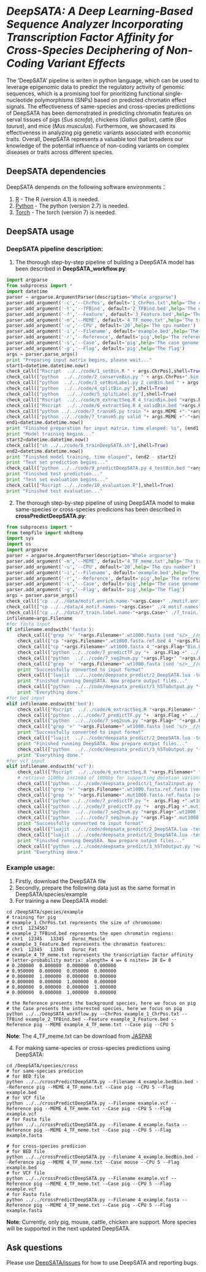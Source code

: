 # ___DeepSATA: A Deep Learning-Based Sequence Analyzer Incorporating Transcription Factor Affinity for Cross-Species Deciphering of Non-Coding Variant Effects___ <br>
The 'DeepSATA' pipeline is writen in python language, which can be used to leverage epigenomic data to predict the regulatory activity of genomic sequences, which is a promising tool for prioritizing functional single-nucleotide polymorphisms (SNPs) based on predicted chromatin effect signals. The effectiveness of same-species and cross-species predictions of DeepSATA has been demonstrated in predicting chromatin features on serval tissues of pigs (_Sus scrofa_), chickens (_Gallus gallus_), cattle (_Bos taurus_), and mice (_Mus musculus_). Furthermore, we showcased its effectiveness in analyzing pig genetic variants associated with economic traits. Overall, DeepSATA represents a valuable tool that broadens our knowledge of the potential influence of non-coding variants on complex diseases or traits across different species.
<br>
## DeepSATA dependencies <br>
DeepSATA denpends on the following software environments：<br>
1. [R](https://www.r-project.org) - The R (version 4.1) is needed. <br>
2. [Python](https://www.python.org) - The python (version 2.7) is needed. <br>
3. [Torch](http://torch.ch) - The torch (version 7) is needed. <br>
## DeepSATA usage <br>
### DeepSATA pipeline description: <br>
1. The thorough step-by-step pipeline of building a DeepSATA model has been described in **DeepSATA_workflow.py**:
```python
import argparse
from subprocess import *
import datetime
parser = argparse.ArgumentParser(description="Whole argparse")
parser.add_argument('-c','--ChrPos', default='1_ChrPos.txt',help='The chromosome position file')
parser.add_argument('-t','--TFBind', default='2_TFBind.bed',help='The open chromatin region file')
parser.add_argument('-f','--Feature', default='3_Feature.bed',help='The chromatin feature file')
parser.add_argument('-m','--MEME', default='4_TF_meme.txt',help='The transcriptional factor affinity file')
parser.add_argument('-u','--CPU', default='20',help='The cpu number')
parser.add_argument('-i','--Filename', default='example.bed',help='The input filename')
parser.add_argument('-r','--Reference', default='pig',help='The reference genome')
parser.add_argument('-s','--Case', default='pig',help='The case genome')
parser.add_argument('-g','--Flag', default='pig',help='The flag')
args = parser.parse_args()
print "Preparing input matrix begins, please wait..."
start1=datetime.datetime.now()
check_call(["Rscript  ../../code/1_setBin.R " + args.ChrPos],shell=True)
check_call(["python  ../../code/2_conserveBin.py " + args.ChrPos+".bin.bed " + args.TFBind],shell=True)
check_call(["python  ../../code/3_setBinLabel.py 2_conBin.bed " + args.Feature],shell=True)
check_call(["python  ../../code/4_splitBin.py"],shell=True)
check_call(["python   ../../code/5_splitLabel.py"],shell=True)
check_call(["Rscript  ../../code/6_extractSeq.R 4_trainBin.bed "+args.Reference],shell=True)
check_call(["Rscript  ../../code/6_extractSeq.R 4_validBin.bed "+args.Reference],shell=True)
check_call(["python ../../code/7_transH5.py train "+ args.MEME +"-"+args.Case + " " + args.CPU],shell=True)
check_call(["python ../../code/7_transH5.py valid "+ args.MEME +"-"+args.Case+ " " + args.CPU],shell=True)
end1=datetime.datetime.now()    
print "Finished preparation for input matrix, time elasped: %s", (end1 - start1)
print "Model training begins..."
start2=datetime.datetime.now()
check_call(["sh ../../code/8_trainDeepSATA.sh"],shell=True)
end2=datetime.datetime.now()    
print "Finished model training, time elasped", (end2 - start2)
print "Test set prediction begins..."
check_call(["python ../../code/9_predictDeepSATA.py 4_testBin.bed "+args.Reference+" test "+ args.MEME + "-" + args.Case + " " + args.CPU],shell=True)
print "Finished test prediction..."
print "Test set evaluation begins..."
check_call(["Rscript ../../code/10_evaluation.R"],shell=True)
print "Finished test evaluation..."

```
2. The thorough step-by-step pipeline of using DeepSATA model to make same-species or cross-species predicions has been described in **crossPredictDeepSATA.py**:
```python
from subprocess import *
from tempfile import mkdtemp
import sys
import os 
import argparse
parser = argparse.ArgumentParser(description="Whole argparse")
parser.add_argument('-m','--MEME', default='4_TF_meme.txt',help='The transcriptional factor affinity file')
parser.add_argument('-u','--CPU', default='20',help='The cpu number')
parser.add_argument('-i','--Filename', default='example.bed',help='The input filename')
parser.add_argument('-r','--Reference', default='pig',help='The reference genome')
parser.add_argument('-s','--Case', default='pig',help='The case genome')
parser.add_argument('-g','--Flag', default='pig',help='The flag')
args = parser.parse_args()
check_call(["cp ../../data/motif.enrich.name-"+args.Case+" ./motif.enrich.name"],shell=True)  
check_call(["cp ../../data/4_motif.names-"+args.Case+" ./4_motif.names"],shell=True)  
check_call(["cp ../../data/7_train.label.name-"+args.Case+" ./7_train.label.name"],shell=True) 
infilename=args.Filename
#for fasta input 
if infilename.endswith('fasta'):    
    check_call(["grep '>' "+args.Filename+".wt1000.fasta |sed 's/>__//g'|sed 's/_/\t/g' > "+args.Filename+".wt1000.fasta.ref.bed"],shell=True)  
    check_call(["cp "+args.Filename+".wt1000.fasta.ref.bed 4_"+args.Flag+"Bin.bed"],shell=True)   
    check_call(["cp "+args.Filename+".wt1000.fasta 4_"+args.Flag+"Bin.bed.wt1000.fasta"],shell=True)   
    check_call(["python ../../code/7_predictTF.py "+  args.Flag +" ../../data/" + args.MEME+"-"+args.Case + " "+ args.CPU],shell=True)
    check_call(["python  ../../code/7_seq2num.py "+args.Flag+" "+args.Filename+".wt1000.fasta" + " ../../data/" + args.MEME+"-"+args.Case],shell=True)
    check_call(["grep '>' "+args.Filename+".wt1000.fasta |sed 's/>__//g'|sed 's/_/\t/g' > "+args.Filename+".wt1000.fasta.ref.bed"],shell=True)
    print "Successfully converted to input format"    
    check_call(["luajit  ../../code/deepsata_predict/2_DeepSATA.lua -test_file_h5 7_"+args.Flag+".fasta.ref.h5"+" -threads 10 -type 'cuda' -netPath ../../data/bestmodel.net"+"-"+args.Case],shell=True)
    print "Finished running DeepSATA. Now prepare output files..."
    check_call(["python  ../../code/deepsata_predict/3_h5ToOutput.py "+args.Filename+" 7_"+args.Flag+".fasta.ref.h5.pred.h5"],shell=True)
    print "Everything done."
#for bed input 
elif infilename.endswith('bed'):    
    check_call(["Rscript  ../../code/6_extractSeq.R "+args.Filename+" "+args.Reference],shell=True)
    check_call(["python ../../code/7_predictTF.py "+  args.Flag +" ../../data/" + args.MEME+"-"+args.Case + " "+ args.CPU],shell=True)
    check_call(["python  ../../code/7_seq2num.py "+args.Flag+" "+args.Filename+".wt1000.fasta" + " ../../data/" + args.MEME+"-"+args.Case],shell=True)
    check_call(["grep '>' "+args.Filename+".wt1000.fasta |sed 's/>__//g'|sed 's/_/\t/g' > "+args.Filename+".wt1000.fasta.ref.bed"],shell=True)
    print "Successfully converted to input format"    
    check_call(["luajit  ../../code/deepsata_predict/2_DeepSATA.lua -test_file_h5 7_"+args.Flag+".fasta.ref.h5"+" -threads 10 -type 'cuda' -netPath ../../data/bestmodel.net"+"-"+args.Case],shell=True)
    print "Finished running DeepSATA. Now prepare output files..."
    check_call(["python  ../../code/deepsata_predict/3_h5ToOutput.py "+args.Filename+" 7_"+args.Flag+".fasta.ref.h5.pred.h5"],shell=True)
    print "Everything done."
#for vcf input 
elif infilename.endswith('vcf'):
    check_call(["Rscript  ../../code/6_extractSeq.R "+args.Filename+" "+args.Reference],shell=True)        
    # retrieve 1100bp instead of 1000bp for supporting deletion variants (<100bp) 
    check_call(["python ../../code/deepsata_predict/1_fasta2input.py  "+args.Filename+".wt1000.fasta 1000"],shell=True) 
    check_call(["grep '>' "+args.Filename+".wt1000.fasta.ref.fasta |sed 's/>__//g'|sed 's/_/\t/g' > "+args.Filename+".wt1000.fasta.ref.bed"],shell=True)
    check_call(["grep '>' "+args.Filename+".mut1000.fasta.ref.fasta |sed 's/>__//g'|sed 's/_/\t/g' > "+args.Filename+".mut1000.fasta.ref.bed"],shell=True)
    check_call(["python ../../code/7_predictTF.py "+  args.Flag +".wt1000 ../../data/" + args.MEME+"-"+args.Case + " "+ args.CPU],shell=True)
    check_call(["python ../../code/7_predictTF.py "+  args.Flag +".mut1000 ../../data/" + args.MEME+"-"+args.Case + " "+ args.CPU],shell=True)
    check_call(["python  ../../code/7_seq2num.py "+args.Flag+".wt1000 "+args.Filename+".wt1000.fasta.ref.fasta" + " ../../data/" + args.MEME+"-"+args.Case],shell=True) 
    check_call(["python  ../../code/7_seq2num.py "+args.Flag+".mut1000 "+args.Filename+".mut1000.fasta.ref.fasta" + " ../../data/" + args.MEME+"-"+args.Case],shell=True)
    print "Successfully converted to input format"
    check_call(["luajit ../../code/deepsata_predict/2_DeepSATA.lua -test_file_h5 7_"+args.Filename+".wt1000.fasta.ref.h5"+" -threads 10 -type 'cuda' -netPath ../../data/bestmodel.net"+"-"+args.Case],shell=True)
    check_call(["luajit ../../code/deepsata_predict/2_DeepSATA.lua -test_file_h5 7_"+args.Filename+".mut1000.fasta.ref.h5"+" -threads 10 -type 'cuda' -netPath ../../data/bestmodel.net"+"-"+args.Case],shell=True)
    print "Finished running DeepSEA. Now prepare output files..."
    check_call(["python ../../code/deepsata_predict/3_h5ToOutput.py "+args.Filename+" 7_"+args.Filename+".wt1000.fasta.ref.h5.pred.h5  7_"+args.Filename+".mut1000.fasta.ref.h5.pred.h5"],shell=True) 
    print "Everything done."
```
### Example usage: <br>
1. Firstly, download the DeepSATA file
2. Secondly, prepare the following data just as the same format in DeepSATA/species/example
3. For training a new DeepSATA model:
```
cd /DeepSATA/species/example
# training for pig
# example_1_ChrPos.txt represents the size of chromosome:
# chr1	1234567
# example_2_TFBind.bed represents the open chromatin regions:
# chr1	12345	13345	Duroc_Muscle
# example_3_Feature.bed represents the chromatin features:
# chr1	12345	13345	Duroc_Fat
# example_4_TF_meme.txt represents the transcription factor affinity
# letter-probability matrix: alength= 4 w= 6 nsites= 20 E= 0
# 0.200000  0.800000  0.000000  0.000000
# 0.950000  0.000000  0.050000  0.000000
# 0.000000  1.000000  0.000000  0.000000
# 0.000000  0.000000  1.000000  0.000000
# 0.000000  0.000000  0.000000  1.000000
# 0.000000  0.000000  1.000000  0.000000

# the Reference presents the background species, here we focus on pig
# the Case presents the interested species, here we focus on pig
python ../../DeepSATA_workflow.py --ChrPos example_1_ChrPos.txt --TFBind example_2_TFBind.bed --Feature example_3_Feature.bed --Reference pig --MEME example_4_TF_meme.txt --Case pig --CPU 5
```
**Note**: The 4_TF_meme.txt can be download from [JASPAR](https://jaspar.genereg.net)


4. For making same-species or cross-species predictions using DeepSATA:
```
cd /DeepSATA/species/cross
# for same-species predicion
# for BED file
python ../../crossPredictDeepSATA.py --Filename 4_example.bedBin.bed --Reference pig --MEME 4_TF_meme.txt --Case pig --CPU 5 --Flag example.bed
# for VCF file
python ../../crossPredictDeepSATA.py --Filename example.vcf --Reference pig --MEME 4_TF_meme.txt --Case pig --CPU 5 --Flag example.vcf
# for Fasta file
python ../../crossPredictDeepSATA.py --Filename 4_example.fasta --Reference pig --MEME 4_TF_meme.txt --Case pig --CPU 5 --Flag example.fasta

# for cross-species predicion
# for BED file
python ../../crossPredictDeepSATA.py --Filename 4_example.bedBin.bed --Reference pig --MEME 4_TF_meme.txt --Case mouse --CPU 5 --Flag example.bed
# for VCF file
python ../../crossPredictDeepSATA.py --Filename example.vcf --Reference pig --MEME 4_TF_meme.txt --Case pig --CPU 5 --Flag example.vcf
# for Fasta file
python ../../crossPredictDeepSATA.py --Filename 4_example.fasta --Reference pig --MEME 4_TF_meme.txt --Case pig --CPU 5 --Flag example.fasta
```
**Note**: Currently, only pig, mouse, cattle, chicken are support. More species will be supported in the next updated DeepSATA. <br>

## Ask questions
Please use [DeepSATA/issues](https://github.com/cma2015/DeepGS/issues) for how to use DeepSATA and reporting bugs.
